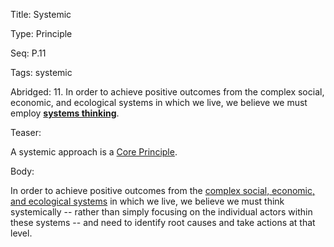 Title:  Systemic

Type:   Principle

Seq:    P.11

Tags:   systemic

Abridged: 11. In order to achieve positive outcomes from the complex social, economic, and ecological systems in which we live, we believe we must employ **[systems thinking](http://www.practopians.org/tags/systemic.html)**.

Teaser: 
 
A systemic approach is a [Core Principle](../core/principles.html).

Body:   
 
In order to achieve positive outcomes from the [complex social, economic, and ecological systems][systemic] in which we live, we believe we must think systemically -- rather than simply focusing on the individual actors within these systems -- and need to identify root causes and take actions at that level.


[systemic]: ../tags/systemic.html

